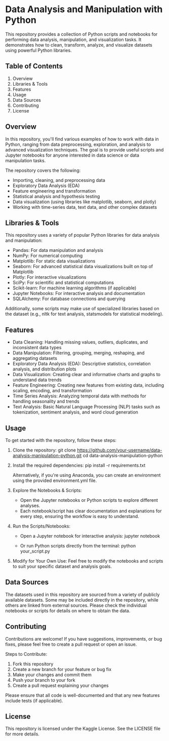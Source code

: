 Data Analysis and Manipulation with Python
==========================================

This repository provides a collection of Python scripts and notebooks for performing data analysis, manipulation, and visualization tasks. It demonstrates how to clean, transform, analyze, and visualize datasets using powerful Python libraries.

Table of Contents
-----------------
1. Overview
2. Libraries & Tools
3. Features
4. Usage
5. Data Sources
6. Contributing
7. License

Overview
--------
In this repository, you'll find various examples of how to work with data in Python, ranging from data preprocessing, exploration, and analysis to advanced visualization techniques. The goal is to provide useful scripts and Jupyter notebooks for anyone interested in data science or data manipulation tasks.

The repository covers the following:
- Importing, cleaning, and preprocessing data
- Exploratory Data Analysis (EDA)
- Feature engineering and transformation
- Statistical analysis and hypothesis testing
- Data visualization (using libraries like matplotlib, seaborn, and plotly)
- Working with time-series data, text data, and other complex datasets

Libraries & Tools
-----------------
This repository uses a variety of popular Python libraries for data analysis and manipulation:

- Pandas: For data manipulation and analysis
- NumPy: For numerical computing
- Matplotlib: For static data visualizations
- Seaborn: For advanced statistical data visualizations built on top of Matplotlib
- Plotly: For interactive visualizations
- SciPy: For scientific and statistical computations
- Scikit-learn: For machine learning algorithms (if applicable)
- Jupyter Notebooks: For interactive analysis and documentation
- SQLAlchemy: For database connections and querying

Additionally, some scripts may make use of specialized libraries based on the dataset (e.g., nltk for text analysis, statsmodels for statistical modeling).

Features
--------
- Data Cleaning: Handling missing values, outliers, duplicates, and inconsistent data types
- Data Manipulation: Filtering, grouping, merging, reshaping, and aggregating datasets
- Exploratory Data Analysis (EDA): Descriptive statistics, correlation analysis, and distribution plots
- Data Visualization: Creating clear and informative charts and graphs to understand data trends
- Feature Engineering: Creating new features from existing data, including scaling, encoding, and transformation
- Time Series Analysis: Analyzing temporal data with methods for handling seasonality and trends
- Text Analysis: Basic Natural Language Processing (NLP) tasks such as tokenization, sentiment analysis, and word cloud generation

Usage
-----
To get started with the repository, follow these steps:

1. Clone the repository:
   git clone https://github.com/your-username/data-analysis-manipulation-python.git
   cd data-analysis-manipulation-python

2. Install the required dependencies:
   pip install -r requirements.txt

   Alternatively, if you're using Anaconda, you can create an environment using the provided environment.yml file.

3. Explore the Notebooks & Scripts:
   - Open the Jupyter notebooks or Python scripts to explore different analyses.
   - Each notebook/script has clear documentation and explanations for every step, ensuring the workflow is easy to understand.

4. Run the Scripts/Notebooks:
   - Open a Jupyter notebook for interactive analysis:
     jupyter notebook

   - Or run Python scripts directly from the terminal:
     python your_script.py

5. Modify for Your Own Use:
   Feel free to modify the notebooks and scripts to suit your specific dataset and analysis goals.

Data Sources
------------
The datasets used in this repository are sourced from a variety of publicly available datasets. Some may be included directly in the repository, while others are linked from external sources. Please check the individual notebooks or scripts for details on where to obtain the data.

Contributing
------------
Contributions are welcome! If you have suggestions, improvements, or bug fixes, please feel free to create a pull request or open an issue.

Steps to Contribute:
1. Fork this repository
2. Create a new branch for your feature or bug fix
3. Make your changes and commit them
4. Push your branch to your fork
5. Create a pull request explaining your changes

Please ensure that all code is well-documented and that any new features include tests (if applicable).

License
-------
This repository is licensed under the Kaggle License. See the LICENSE file for more details.

